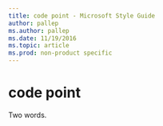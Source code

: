 ```yaml
---
title: code point - Microsoft Style Guide
author: pallep
ms.author: pallep
ms.date: 11/19/2016
ms.topic: article
ms.prod: non-product specific
---
```


# code point

Two words. 
